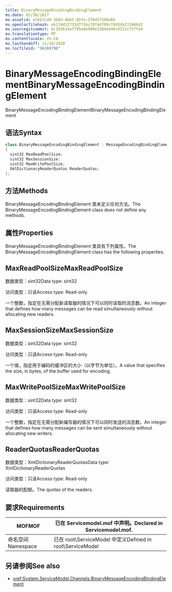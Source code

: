 ```yaml
---
title: BinaryMessageEncodingBindingElement
ms.date: 03/30/2017
ms.assetid: e2bb3cdd-3bbd-4bb5-85fe-570457500a66
ms.openlocfilehash: eb174d12731d7f1bc78f4d709cf043daf2346bd2
ms.sourcegitcommit: bc293b14af795e0e999e3304dd40c0222cf2ffe4
ms.translationtype: MT
ms.contentlocale: zh-CN
ms.lasthandoff: 11/26/2020
ms.locfileid: "96269790"
---
```

# <a name="binarymessageencodingbindingelement"></a><span data-ttu-id="c254d-102">BinaryMessageEncodingBindingElement</span><span class="sxs-lookup"><span data-stu-id="c254d-102">BinaryMessageEncodingBindingElement</span></span>

<span data-ttu-id="c254d-103">BinaryMessageEncodingBindingElement</span><span class="sxs-lookup"><span data-stu-id="c254d-103">BinaryMessageEncodingBindingElement</span></span>  
  
## <a name="syntax"></a><span data-ttu-id="c254d-104">语法</span><span class="sxs-lookup"><span data-stu-id="c254d-104">Syntax</span></span>  
  
```csharp  
class BinaryMessageEncodingBindingElement : MessageEncodingBindingElement  
{  
  sint32 MaxReadPoolSize;  
  sint32 MaxSessionSize;  
  sint32 MaxWritePoolSize;  
  XmlDictionaryReaderQuotas ReaderQuotas;  
};  
```  
  
## <a name="methods"></a><span data-ttu-id="c254d-105">方法</span><span class="sxs-lookup"><span data-stu-id="c254d-105">Methods</span></span>  

 <span data-ttu-id="c254d-106">BinaryMessageEncodingBindingElement 类未定义任何方法。</span><span class="sxs-lookup"><span data-stu-id="c254d-106">The BinaryMessageEncodingBindingElement class does not define any methods.</span></span>  
  
## <a name="properties"></a><span data-ttu-id="c254d-107">属性</span><span class="sxs-lookup"><span data-stu-id="c254d-107">Properties</span></span>  

 <span data-ttu-id="c254d-108">BinaryMessageEncodingBindingElement 类具有下列属性。</span><span class="sxs-lookup"><span data-stu-id="c254d-108">The BinaryMessageEncodingBindingElement class has the following properties.</span></span>  
  
## <a name="maxreadpoolsize"></a><span data-ttu-id="c254d-109">MaxReadPoolSize</span><span class="sxs-lookup"><span data-stu-id="c254d-109">MaxReadPoolSize</span></span>  

 <span data-ttu-id="c254d-110">数据类型：sint32</span><span class="sxs-lookup"><span data-stu-id="c254d-110">Data type: sint32</span></span>  
  
 <span data-ttu-id="c254d-111">访问类型：只读</span><span class="sxs-lookup"><span data-stu-id="c254d-111">Access type: Read-only</span></span>  
  
 <span data-ttu-id="c254d-112">一个整数，指定在无需分配新读取器的情况下可以同时读取的消息数。</span><span class="sxs-lookup"><span data-stu-id="c254d-112">An integer that defines how many messages can be read simultaneously without allocating new readers.</span></span>  
  
## <a name="maxsessionsize"></a><span data-ttu-id="c254d-113">MaxSessionSize</span><span class="sxs-lookup"><span data-stu-id="c254d-113">MaxSessionSize</span></span>  

 <span data-ttu-id="c254d-114">数据类型：sint32</span><span class="sxs-lookup"><span data-stu-id="c254d-114">Data type: sint32</span></span>  
  
 <span data-ttu-id="c254d-115">访问类型：只读</span><span class="sxs-lookup"><span data-stu-id="c254d-115">Access type: Read-only</span></span>  
  
 <span data-ttu-id="c254d-116">一个值，指定用于编码的缓冲区的大小（以字节为单位）。</span><span class="sxs-lookup"><span data-stu-id="c254d-116">A value that specifies the size, in bytes, of the buffer used for encoding.</span></span>  
  
## <a name="maxwritepoolsize"></a><span data-ttu-id="c254d-117">MaxWritePoolSize</span><span class="sxs-lookup"><span data-stu-id="c254d-117">MaxWritePoolSize</span></span>  

 <span data-ttu-id="c254d-118">数据类型：sint32</span><span class="sxs-lookup"><span data-stu-id="c254d-118">Data type: sint32</span></span>  
  
 <span data-ttu-id="c254d-119">访问类型：只读</span><span class="sxs-lookup"><span data-stu-id="c254d-119">Access type: Read-only</span></span>  
  
 <span data-ttu-id="c254d-120">一个整数，指定在无需分配新编写器的情况下可以同时发送的消息数。</span><span class="sxs-lookup"><span data-stu-id="c254d-120">An integer that defines how many messages can be sent simultaneously without allocating new writers.</span></span>  
  
## <a name="readerquotas"></a><span data-ttu-id="c254d-121">ReaderQuotas</span><span class="sxs-lookup"><span data-stu-id="c254d-121">ReaderQuotas</span></span>  

 <span data-ttu-id="c254d-122">数据类型：XmlDictionaryReaderQuotas</span><span class="sxs-lookup"><span data-stu-id="c254d-122">Data type: XmlDictionaryReaderQuotas</span></span>  
  
 <span data-ttu-id="c254d-123">访问类型：只读</span><span class="sxs-lookup"><span data-stu-id="c254d-123">Access type: Read-only</span></span>  
  
 <span data-ttu-id="c254d-124">读取器的配额。</span><span class="sxs-lookup"><span data-stu-id="c254d-124">The quotas of the readers.</span></span>  
  
## <a name="requirements"></a><span data-ttu-id="c254d-125">要求</span><span class="sxs-lookup"><span data-stu-id="c254d-125">Requirements</span></span>  
  
|<span data-ttu-id="c254d-126">MOF</span><span class="sxs-lookup"><span data-stu-id="c254d-126">MOF</span></span>|<span data-ttu-id="c254d-127">已在 Servicemodel.mof 中声明。</span><span class="sxs-lookup"><span data-stu-id="c254d-127">Declared in Servicemodel.mof.</span></span>|  
|---------|-----------------------------------|  
|<span data-ttu-id="c254d-128">命名空间</span><span class="sxs-lookup"><span data-stu-id="c254d-128">Namespace</span></span>|<span data-ttu-id="c254d-129">已在 root\ServiceModel 中定义</span><span class="sxs-lookup"><span data-stu-id="c254d-129">Defined in root\ServiceModel</span></span>|  
  
## <a name="see-also"></a><span data-ttu-id="c254d-130">另请参阅</span><span class="sxs-lookup"><span data-stu-id="c254d-130">See also</span></span>

- <xref:System.ServiceModel.Channels.BinaryMessageEncodingBindingElement>
